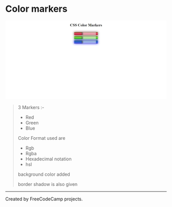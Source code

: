 # Color markers

<img src="Web capture_23-2-2023_22231_127.0.0.1.jpeg">

> 3 Markers :-
>
> - Red
> - Green
> - Blue
>
> Color Format used are
>
> - Rgb
> - Rgba
> - Hexadecimal notation
> - hsl
>
> background color added
>
> border shadow is also given

---

Created by FreeCodeCamp projects.
